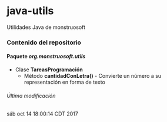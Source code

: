 # java-utils
Utilidades Java de monstruosoft

### Contenido del repositorio

#### Paquete *org.monstruosoft.utils*
* Clase **TareasProgramación**
  * Método **cantidadConLetra()** - Convierte un número a su representación en forma de texto



###### Última modificación
sáb oct 14 18:00:14 CDT 2017
